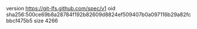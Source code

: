 version https://git-lfs.github.com/spec/v1
oid sha256:500ce69b8a28784f192b82609d8824ef509407b0a097116b29a82fcbbcf475b5
size 4266
